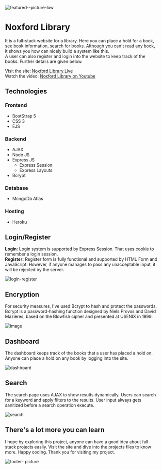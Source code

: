 ![featured--picture-low](https://user-images.githubusercontent.com/50569315/135026949-7fedee51-0827-4fe4-a764-8b974dd9a9fd.jpg)

# Noxford Library
It is a full-stack website for a library. Here you can place a hold for a book, see book information, search for books. Although you can't read any book, it shows you how can nicely build a system like this.<br/>
A user can also register and login into the website to keep track of the books. Further details are given below.

Visit the site: [Noxford Library Live](http://rir-noxford-library.herokuapp.com/) <br/>
Watch the video: [Noxford Library on Youtube](https://youtu.be/KwtOZKcUZ3s)

## Technologies
### Frontend
* BootStrap 5
* CSS 3
* EJS
### Backend
* AJAX
* Node JS
* Express JS
  * Express Session
  * Express Layouts
* Bcrypt
### Database
* MongoDb Atlas
### Hosting
* Heroku

## Login/Register
**Login:** Login system is supported by Express Session. That uses cookie to remember a login session.<br/>
**Register:** Register form is fully functional and supported by HTML Form and JavaScript. However, if anyone manages to pass any unacceptable input, it will be rejected by the server.

![login-register](https://user-images.githubusercontent.com/50569315/135061176-c62b9b41-0775-4741-92db-495e63a9177c.jpg)

## Encryption
For security measures, I've used Bcrypt to hash and protect the passwords. Bcrypt is a password-hashing function designed by Niels Provos and David Mazières, based on the Blowfish cipher and presented at USENIX in 1999.

![image](https://user-images.githubusercontent.com/50569315/135064755-4608e3cb-9354-4f68-9ab3-92ca5c531d31.png)

## Dashboard
The dashboard keeps track of the books that a user has placed a hold on. Anyone can place a hold on any book by logging into the site.

![dashboard](https://user-images.githubusercontent.com/50569315/135064027-941163b8-81b4-4bdf-a93d-f455b53d7d0f.jpg)

## Search
The search page uses AJAX to show results dynamically. Users can search for a keyword and apply filters to the results. User input always gets sanitized before a search operation execute.

![search](https://user-images.githubusercontent.com/50569315/135061216-fc1ca333-510f-4f0c-a462-90d34e3f3211.jpg)

## There's a lot more you can learn
I hope by exploring this project, anyone can have a good idea about full-stack projects easily. Visit the site and dive into the projects files to know more. Happy coding. Thank you for visiting my project.

![footer- picture](https://user-images.githubusercontent.com/50569315/135061735-519450ed-40b6-4664-abf9-eb2660077f55.jpg)
